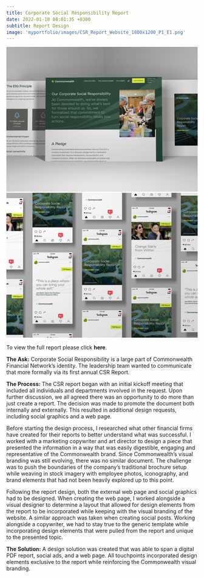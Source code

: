 ```yaml
---
title: Corporate Social Responsibility Report
date: 2022-01-10 08:01:35 +0300
subtitle: Report Design
image: 'myportfolio/images/CSR_Report_Website_1800x1200_P1_E1.png'
---
```


<div class="gallery-box">
  <div class="gallery">
    <img src="images/CSR_Website_Mockup_1060x800_P1_E2.png" loading="lazy" alt="Project">
    <img src="images/CSR_Social_Mockup_Website_1060x800_P1_E3.png" loading="lazy" alt="Project">
  </div>
</div>

To view the full report please click <b>here</b>. 

<b>The Ask:</b> Corporate Social Responsibility is a large part of Commonwealth Financial Network’s identity. The leadership team wanted to communicate that more formally via its first annual CSR Report. 

<b>The Process:</b> The CSR report began with an initial kickoff meeting that included all individuals and departments involved in the request. Upon further discussion, we all agreed there was an opportunity to do more than just create a report. The decision was made to promote the document both internally and externally. This resulted in additional design requests, including social graphics and a web page.

Before starting the design process, I researched what other financial firms have created for their reports to better understand what was successful. I worked with a marketing copywriter and art director to design a piece that presented the information in a way that was easily digestible, engaging and representative of the Commonwealth brand. Since Commonwealth’s visual branding was still evolving, there was no similar document. The challenge was to push the boundaries of the company’s traditional brochure setup while weaving in stock imagery with employee photos, iconography, and brand elements that had not been heavily explored up to this point.

Following the report design, both the external web page and social graphics had to be designed. When creating the web page, I worked alongside a visual designer to determine a layout that allowed for design elements from the report to be incorporated while keeping with the visual branding of the website. A similar approach was taken when creating social posts. Working alongside a copywriter, we had to stay true to the generic template while incorporating design elements that were pulled from the report and unique to the presented topic.

<b>The Solution:</b> A design solution was created that was able to span a digital PDF report, social ads, and a web page. All touchpoints incorporated design elements exclusive to the report while reinforcing the Commonwealth visual branding.
